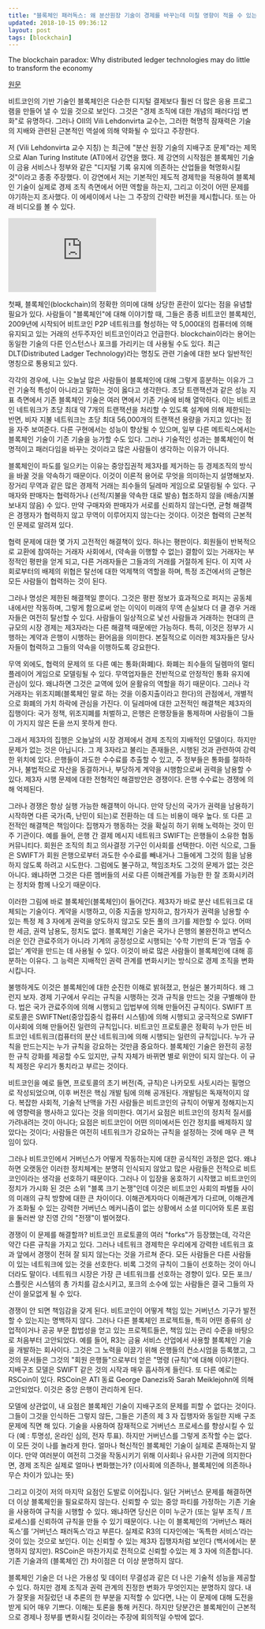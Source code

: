 ```yaml
---
title: "블록체인 패러독스: 왜 분산원장 기술이 경제를 바꾸는데 미칠 영향이 적을 수 있는가?"
updated: 2018-10-15 09:36:12
layout: post
tags: [blockchain]
---
```


 The blockchain paradox: Why distributed ledger technologies may do little to transform the economy

[원문](https://www.oii.ox.ac.uk/blog/the-blockchain-paradox-why-distributed-ledger-technologies-may-do-little-to-transform-the-economy/)

비트코인의 기반 기술인 블록체인은 다순한 디지털 결제보다 훨씬 더 많은 응용 프로그램을 만들어 낼 수 있을 것으로 보인다. 그것은 "경제 조직에 대한 개념의 패러다임 변화"로 유명하다. 그러나 OII의 Vili Lehdonvirta 교수는, 그러한 혁명적 잠재력은 기술의 지배와 관련된 근본적인 역설에 의해 약화될 수 있다고 주장한다.

저 (Vili Lehdonvirta 교수 지칭) 는 최근에 "분산 원장 기술의 지배구조 문제"라는 제목으로 Alan Turing Institute (ATI)에서 강연을 했다. 제 강연의 시작점은 블록체인 기술이 금융 서비스나 정부와 같은 "디지털 기록 유지에 의존하는 산업들을 혁명화시킬 것"이라고 종종 주장했다. 이 강연에서 저는 기본적인 제도적 경제학을 적용하여 블록체인 기술이 실제로 경제 조직 측면에서 어떤 역할을 하는지, 그리고 이것이 어떤 문제를 야기하는지 조사했다. 이 에세이에서 나는 그 주장의 간략한 버전을 제시합니다. 또는 아래 비디오를 볼 수 있다.

<iframe src="https://www.youtube.com/embed/eNrzE_UfkTw" frameborder="0" allow="autoplay; encrypted-media" allowfullscreen></iframe> 

첫째, 블록체인(blockchain)의 정확한 의미에 대해 상당한 혼란이 있다는 점을 유념할 필요가 있다. 사람들이 "블록체인"에 대해 이야기할 때, 그들은 종종 비트코인 블록체인, 2009년에 시작되어 비트코인 P2P 네트워크를 형성하는 약 5,000대의 컴퓨터에 의해 유지되고 있는 거래의 선두주자인 비트코인이라고 언급한다. blockchain이라는 용어는 동일한 기술의 다른 인스턴스나 포크를 가리키는 데 사용될 수도 있다. 최근 DLT(Distributed Ladger Technology)라는 명칭도 관련 기술에 대한 보다 일반적인 명칭으로 통용되고 있다.

각각의 경우에, 나는 오늘날 많은 사람들이 블록체인에 대해 그렇게 흥분하는 이유가 그런 기술적 특성이 아니라고 말하는 것이 옳다고 생각한다. 초당 트랜잭션과 같은 성능 지표 측면에서 기존 블록체인 기술은 여러 면에서 기존 기술에 비해 열악하다. 이는 비트코인 네트워크가 초당 최대 약 7개의 트랜잭션을 처리할 수 있도록 설계에 의해 제한되는 반면, 비자 지불 네트워크는 초당 최대 56,000개의 트랜잭션 용량을 가지고 있다는 점을 자주 보여준다. 다른 구현에서는 성능이 향상될 수 있으며, 일부 다른 메트릭스에서는 블록체인 기술이 기존 기술을 능가할 수도 있다. 그러나 기술적인 성과는 블록체인이 혁명적이고 패러다임을 바꾸는 것이라고 많은 사람들이 생각하는 이유가 아니다.

블록체인이 파도를 일으키는 이유는 중앙집권적 제3자를 제거하는 등 경제조직의 방식을 바꿀 것을 약속하기 때문이다. 이것이 이론적 용어로 무엇을 의미하는지 설명해보자. 장거리 무역과 같은 많은 경제적 거래는 죄수들의 딜레마 게임으로 모델링될 수 있다. 구매자와 판매자는 협력하거나 (선적/지불을 약속한 대로 발송) 협조하지 않을 (배송/지불 보내지 않음) 수 있다. 만약 구매자와 판매자가 서로를 신뢰하지 않는다면, 균형 해결책은 경쟁자가 협력하지 않고 무역이 이루어지지 않는다는 것이다. 이것은 협력의 근본적인 문제로 알려져 있다.

협력 문제에 대한 몇 가지 고전적인 해결책이 있다. 하나는 평판이다. 회원들이 반복적으로 교환에 참여하는 거래자 사회에서, (약속을 이행할 수 없는) 결함이 있는 거래자는 부정적인 평판을 얻게 되고, 다른 거래자들은 그들과의 거래를 거절하게 된다. 이 지역 사회로부터의 배제의 위협은 탈선에 대한 억제책의 역할을 하며, 특정 조건에서의 균형은 모든 사람들이 협력하는 것이 된다.

그러나 명성은 제한된 해결책일 뿐이다. 그것은 평판 정보가 효과적으로 퍼지는 공동체 내에서만 작동하며, 그렇게 함으로써 얻는 이익이 미래의 무역 손실보다 더 클 경우 거래자들은 여전히 탈선할 수 있다. 사람들이 일상적으로 낯선 사람들과 거래하는 현대의 큰 규모의 시장 경제는 제3자라는 다른 해결책 때문에만 가능하다. 특히, 이것은 정부가 시행하는 계약과 은행이 시행하는 환어음을 의미한다. 본질적으로 이러한 제3자들은 당사자들이 협력하고 그들의 약속을 이행하도록 강요한다.

무역 외에도, 협력의 문제의 또 다른 예는 통화(화폐)다. 화폐는 죄수들의 딜렘마의 멀티플레이어 게임으로 모델링될 수 있다. 무역업자들은 전반적으로 안정적인 통화 유지에 관심이 있다. 왜냐하면 그것은 교역에 있어 윤활유의 역할을 하기 때문이다. 그러나 각 거래자는 위조지폐(블록체인 말로 하는 것을 이중지출이라고 한다)의 관점에서, 개별적으로 화폐의 가치 하락에 관심을 가진다. 이 딜레마에 대한 고전적인 해결책은 제3자의 집행이다: 국가 정책, 위조지폐를 처벌하고, 은행은 은행장들을 통제하며 사람들이 그들이 가지지 않은 돈을 쓰지 못하게 한다.

그래서 제3자의 집행은 오늘날의 시장 경제에서 경제 조직의 지배적인 모델이다. 하지만 문제가 없는 것은 아닙니다. 그 제 3자라고 불리는 존재들은, 시행된 것과 관련하여 강력한 위치에 있다. 은행들이 과도한 수수료를 추출할 수 있고, 주 정부들은 통화를 절하하거나, 불법적으로 자산을 동결하거나, 부당하게 계약을 시행함으로써 권력을 남용할 수 있다. 제3자 시행 문제에 대한 전형적인 해결방안은 경쟁이다. 은행 수수료는 경쟁에 의해 억제된다.

그러나 경쟁은 항상 실행 가능한 해결책이 아니다. 만약 당신의 국가가 권력을 남용하기 시작하면 다른 국가(즉, 난민이 되는)로 전환하는 데 드는 비용이 매우 높다. 또 다른 고전적인 해결책은 책임이다: 집행자가 행동하는 것을 확실히 하기 위해 노력하는 것이 민주 기관이다. 예를 들어, 은행 간 결제 메시지 네트워크 SWIFT는 은행들이 소유한 협동 커뮤니티다. 회원은 조직의 최고 의사결정 기구인 이사회를 선택한다. 이런 식으로, 그들은 SWIFT가 회원 은행으로부터 과도한 수수료를 빼내거나 그들에게 그것의 힘을 남용하지 않도록 하려고 시도한다. 그럼에도 불구하고, 책임조차도 그것의 문제가 없는 것은 아니다. 왜냐하면 그것은 다른 멤버들의 서로 다른 이해관계를 가능한 한 잘 조화시키려는 정치와 함께 나오기 때문이다.

이러한 그림에 바로 블록체인(블록체인)이 들어간다. 제3자가 바로 분산 네트워크로 대체되는 기술이다. 계약을 시행하고, 이중 지출을 방지하고, 참가자가 권력을 남용할 수 있는 특정 제 3 자에게 권력을 양도하지 않고도 모든 풀의 크기를 제한할 수 있다. 어떠한 세금, 권력 남용도, 정치도 없다. 블록체인 기술은 국가나 은행의 불완전하고 변덕스러운 인간 관료주의가 아니라 기계의 공정성으로 시행되는 ‘수학 기반의 돈’과 ‘멈출 수 없는’ 계약을 만드는 데 사용될 수 있다. 이것이 바로 많은 사람들이 블록체인에 대해 흥분하는 이유다. 그 능력은 지배적인 권력 관계를 변화시키는 방식으로 경제 조직을 변화시킵니다.

불행하게도 이것은 블록체인에 대한 순진한 이해로 밝혀졌고, 현실은 불가피하다. 왜 그런지 보자. 경제 기구에서 우리는 규칙을 시행하는 것과 규칙을 만드는 것을 구별해야 한다. 법은 국가 관료주의에 의해 시행되고 입법부에 의해 만들어진 규칙이다. SWIFT 프로토콜은 SWIFTNet(중앙집중식 컴퓨터 시스템)에 의해 시행되고 궁극적으로 SWIFT 이사회에 의해 만들어진 일련의 규칙입니다. 비트코인 프로토콜은 정확히 누가 만든 비트코인 네트워크(컴퓨터의 분산 네트워크)에 의해 시행되는 일련의 규칙입니다. 누가 규칙을 만드는지는 누가 규칙을 강요하는 것만큼 중요하다. 블록체인 기술은 완전히 공정한 규칙 강화를 제공할 수도 있지만, 규칙 자체가 바뀌면 별로 위안이 되지 않는다. 이 규칙 제정은 우리가 통치라고 부르는 것이다.

비트코인을 예로 들면, 프로토콜의 초기 버전(즉, 규칙)은 나카모토 사토시라는 필명으로 작성되었으며, 이후 버전은 핵심 개발 팀에 의해 공개된다. 개발팀은 독재적이지 않다. 복잡한 사회적, 기술적 난맥을 가진 사람들은 비트코인의 규칙이 어떻게 정해지는지에 영향력을 행사하고 있다는 것을 의미한다. 여기서 요점은 비트코인의 정치적 질서를 가려내려는 것이 아니다; 요점은 비트코인이 어떤 의미에서든 인간 정치를 배제하지 않았다는 것이다; 사람들은 여전히 네트워크가 강요하는 규칙을 설정하는 것에 매우 큰 책임이 있다.

그러나 비트코인에서 거버넌스가 어떻게 작동하는지에 대한 공식적인 과정은 없다. 왜냐하면 오랫동안 이러한 정치체계는 분명히 인식되지 않았고 많은 사람들은 전적으로 비트코인이라는 생각을 선호하기 때문이다. 그러나 이 입장을 옹호하기 시작했고 비트코인의 정치가 가시화 된 것은 소위 "블록 크기 논쟁"인데 이것은 비트코인 사회의 파벌들 사이의 미래의 규칙 방향에 대한 큰 차이이다. 이해관계자마다 이해관계가 다르며, 이해관계가 조화될 수 있는 강력한 거버넌스 메커니즘이 없는 상황에서 소셜 미디어와 토론 포럼을 둘러싼 양 진영 간의 "전쟁"이 벌어졌다.

경쟁이 이 문제를 해결할까? 비트코인 프로토콜의 여러 "forks"가 등장했는데, 각각은 약간 다른 규칙을 가지고 있다. 그러나 네트워크 경제학은 우리에게 강력한 네트워크 효과 앞에서 경쟁이 전혀 잘 되지 않는다는 것을 가르쳐 준다. 모든 사람들은 다른 사람들이 있는 네트워크에 있는 것을 선호한다. 비록 그것의 규칙이 그들이 선호하는 것이 아니더라도 말이다. 네트워크 시장은 가장 큰 네트워크를 선호하는 경향이 있다. 모든 포크/스플릿은 시스템의 총 가치를 감소시키고, 포크의 소수에 있는 사람들은 결국 그들의 자산이 쓸모없게 될 수 있다.

경쟁이 안 되면 책임감을 갖게 된다. 비트코인이 어떻게 책임 있는 거버넌스 기구가 발전할 수 있는지는 명백하지 않다. 그러나 다른 블록체인 프로젝트들, 특히 어떤 종류의 상업적이거나 공공 부문 합법성을 얻고 있는 프로젝트들은, 책임 있는 관리 수준을 바탕으로 처음부터 고안되었다. 예를 들어, R3는 금융 서비스 산업에서 사용할 블록체인 기술을 개발하는 회사이다. 그것은 그 노력을 이끌기 위해 은행들의 컨소시엄을 등록했고, 그것의 문서들은 그것의 "회원 은행들"으로부터 얻은 "명령 (규칙)"에 대해 이야기한다. 지배구조 모델은 SWIFT 같은 것의 시작과 매우 흡사하게 들린다. 또 다른 예로는 RSCoin이 있다. RSCoin은 ATI 동료 George Danezis와 Sarah Meiklejohn에 의해 고안되었다. 이것은 중앙 은행이 관리하게 된다.

모델에 상관없이, 내 요점은 블록체인 기술이 지배구조의 문제를 피할 수 없다는 것이다. 그들이 그것을 인식하든 그렇지 않든, 그들은 기존의 제 3 자 집행자와 동일한 지배 구조 문제에 직면 해 있다. 기술을 사용하여 잠재적으로 거버넌스 프로세스를 향상시킬 수 있다 (예 : 투명성, 온라인 심의, 전자 투표). 하지만 거버넌스를 그렇게 조작할 수는 없다. 이 모든 것이 나를 놀라게 한다. 얼마나 혁신적인 블록체인 기술이 실제로 존재하는지 말이다. 만약 여러분이 여전히 그것을 작동시키기 위해 이사회나 유사한 기관에 의지한다면, 경제 조직은 실제로 얼마나 변화했는가? (이사회에 의존하나, 블록체인에 의존하나 무슨 차이가 있냐는 뜻)

그리고 이것이 저의 마지막 요점인 도발로 이어집니다. 일단 거버넌스 문제를 해결하면 더 이상 블록체인을 필요로하지 않는다. 신뢰할 수 있는 중앙 파티를 가정하는 기존 기술을 사용하여 규칙을 시행할 수 있다. 왜냐하면 당신은 이미 누군가 (또는 일부 조직 / 프로세스)를 신뢰하여 규칙을 만들 수 있기 때문이다. 나는 이 블록체인의 ‘거버넌스 패러독스’를 ‘거버넌스 패러독스’라고 부른다. 실제로 R3의 디자인에는 ‘독특한 서비스’라는 것이 있는 것으로 보인다. 이는 신뢰할 수 있는 제3자 집행자처럼 보인다 (백서에서는 분명하지 않지만). RSCoin은 마찬가지로 전적으로 신뢰할 수있는 제 3 자에 의존합니다. 기존 기술과의 (블록체인 간) 차이점은 더 이상 분명하지 않다.

블록체인 기술은 더 나은 가용성 및 데이터 무결성과 같은 더 나은 기술적 성능을 제공할 수 있다. 하지만 경제 조직과 권력 관계의 진정한 변화가 무엇인지는 분명하지 않다. 내가 잘못을 저질렀던 내 추론의 한 부분을 지적할 수 있다면, 나는 이 문제에 대해 도전을 받게 되어 매우 기쁘다. 이해는 토론을 통해 커진다. 하지만 당분간은 블록체인이 근본적으로 경제나 정부를 변화시킬 것이라는 주장에 회의적일 수밖에 없다.
